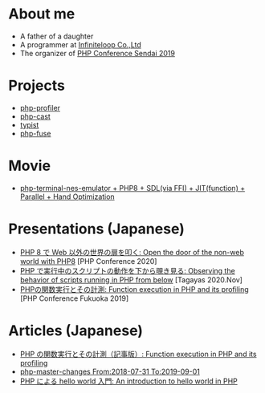 # About me
- A father of a daughter
- A programmer at [Infiniteloop Co.,Ltd](https://www.infiniteloop.co.jp/)
- The organizer of [PHP Conference Sendai 2019](https://phpcon-sendai.net/2019/)

# Projects
- [php-profiler](https://github.com/sj-i/php-profiler)
- [php-cast](https://github.com/sj-i/php-cast)
- [typist](https://github.com/sj-i/typist)
- [php-fuse](https://github.com/sj-i/php-fuse)

# Movie
- [php-terminal-nes-emulator + PHP8 + SDL(via FFI) + JIT(function) + Parallel + Hand Optimization](https://www.youtube.com/watch?v=A1wWRXh6kwY)

# Presentations (Japanese)
- [PHP 8 で Web 以外の世界の扉を叩く: Open the door of the non-web world with PHP8](https://www2.slideshare.net/shinjiigarashi/php-8-web)  [PHP Conference 2020]
- [PHP で実行中のスクリプトの動作を下から覗き見る: Observing the behavior of scripts running in PHP from below](https://www2.slideshare.net/shinjiigarashi/php-239601300) [Tagayas 2020.Nov]
- [PHPの関数実行とその計測: Function execution in PHP and its profiling](https://www2.slideshare.net/shinjiigarashi/php-152597215) [PHP Conference Fukuoka 2019]

# Articles (Japanese)
- [PHP の関数実行とその計測（記事版）:  Function execution in PHP and its profiling](https://qiita.com/sj-i/items/836fa5a5e246961c40b6)
- [php-master-changes From:2018-07-31 To:2019-09-01](https://qiita.com/sj-i)
- [PHP による hello world 入門: An introduction to hello world in PHP](http://tech.respect-pal.jp/php-helloworld/)